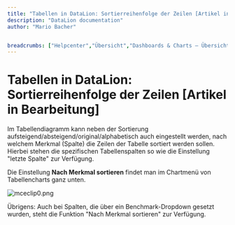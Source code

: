 ```yaml
---
title: "Tabellen in DataLion: Sortierreihenfolge der Zeilen [Artikel in Bearbeitung]"
description: "DataLion documentation"
author: "Mario Bacher"


breadcrumbs: ["Helpcenter","Übersicht","Dashboards & Charts – Übersicht & Anleitungen","Tabellen in DataLion"]
---
```


# Tabellen in DataLion: Sortierreihenfolge der Zeilen [Artikel in Bearbeitung]

Im Tabellendiagramm kann neben der Sortierung aufsteigend/absteigend/original/alphabetisch auch eingestellt werden, nach welchem Merkmal (Spalte) die Zeilen der Tabelle sortiert werden sollen. Hierbei stehen die spezifischen Tabellenspalten so wie die Einstellung "letzte Spalte" zur Verfügung. 

Die Einstellung **Nach Merkmal sortieren** findet man im Chartmenü von Tabellencharts ganz unten. 

![mceclip0.png](/img/83067002.png)

Übrigens: Auch bei Spalten, die über ein Benchmark-Dropdown gesetzt wurden, steht die Funktion "Nach Merkmal sortieren" zur Verfügung.
